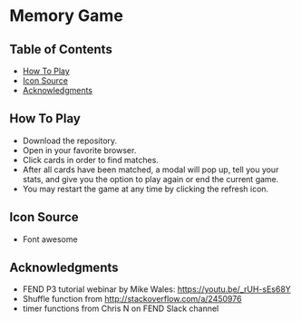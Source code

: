 # Memory Game

## Table of Contents

* [How To Play](#how-to-play)
* [Icon Source](#icon-source)
* [Acknowledgments](#acknowledgments)

## How To Play

* Download the repository.
* Open in your favorite browser.
* Click cards in order to find matches.
* After all cards have been matched, a modal will pop up, tell you your stats, and give you the option to play again or end the current game.
* You may restart the game at any time by clicking the refresh icon.

## Icon Source

* Font awesome

## Acknowledgments

* FEND P3 tutorial webinar by Mike Wales: https://youtu.be/_rUH-sEs68Y
* Shuffle function from http://stackoverflow.com/a/2450976
* timer functions from Chris N on FEND Slack channel

